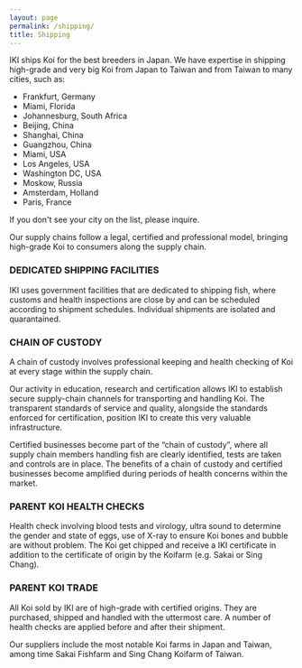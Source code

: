 ```yaml
---
layout: page
permalink: /shipping/
title: Shipping
---
```

  
IKI ships Koi for the best breeders in Japan. We have expertise in shipping high-grade and very big Koi from Japan to Taiwan and from Taiwan to many cities, such as:
  
- Frankfurt, Germany
- Miami, Florida
- Johannesburg, South Africa
- Beijing, China
- Shanghai, China
- Guangzhou, China
- Miami, USA
- Los Angeles, USA
- Washington DC, USA
- Moskow, Russia
- Amsterdam, Holland
- Paris, France

If you don't see your city on the list, please inquire.  
  
Our supply chains follow a legal, certified and professional model, bringing high-grade Koi to consumers along the supply chain.  

### DEDICATED SHIPPING FACILITIES

IKI uses government facilities that are dedicated to shipping fish, where customs and health inspections are close by and can be scheduled according to shipment schedules. Individual shipments are isolated and quarantained.  


### CHAIN OF CUSTODY

A chain of custody involves professional keeping and health checking of Koi at every stage within the supply chain.  
  
Our activity in education, research and certification allows IKI to establish secure supply-chain channels for transporting and handling Koi. The transparent standards of service and quality, alongside the standards enforced for certification, position IKI to create this very valuable infrastructure.  
  
Certified businesses become part of the “chain of custody”, where all supply chain members handling fish are clearly identified, tests are taken and controls are in place. The benefits of a chain of custody and certified businesses become amplified during periods of health concerns within the market.  

### PARENT KOI HEALTH CHECKS  

Health check involving blood tests and virology, ultra sound to determine the gender and state of eggs, use of X-ray to ensure Koi bones and bubble are without problem. The Koi get chipped and receive a IKI certificate in addition to the certificate of origin by the Koifarm (e.g. Sakai or Sing Chang).  

### PARENT KOI TRADE  
  
All Koi sold by IKI are of high-grade with certified origins. They are purchased, shipped and handled with the uttermost care. A number of health checks are applied before and after their shipment.   

Our suppliers include the most notable Koi farms in Japan and Taiwan, among time Sakai Fishfarm and Sing Chang Koifarm of Taiwan.
